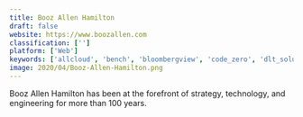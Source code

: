 ```yaml
---
title: Booz Allen Hamilton
draft: false 
website: https://www.boozallen.com
classification: ['']
platform: ['Web']
keywords: ['allcloud', 'bench', 'bloombergview', 'code_zero', 'dlt_solutions', 'fisher_investments', 'gcg_financial', 'icg', 'inforeliance', 'lockheed_martin_desktop_solutions', 'skaled', 'uptima', 'ecloudvalley']
image: 2020/04/Booz-Allen-Hamilton.png
---
```

Booz Allen Hamilton has been at the forefront of strategy, technology, and engineering for more than 100 years.